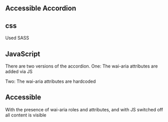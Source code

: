 Accessible Accordion
--------------------

css
---
Used SASS

JavaScript
----------
There are two versions of the accordion.
One: The wai-aria attributes are added via JS

Two: The wai-aria attributes are hardcoded

Accessible
----------
With the presence of wai-aria roles and attributes,
and with JS switched off all content is visible
